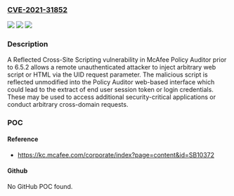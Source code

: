 ### [CVE-2021-31852](https://cve.mitre.org/cgi-bin/cvename.cgi?name=CVE-2021-31852)
![](https://img.shields.io/static/v1?label=Product&message=McAfee%20Policy%20Auditor&color=blue)
![](https://img.shields.io/static/v1?label=Version&message=%3C%206.5.2%20&color=brighgreen)
![](https://img.shields.io/static/v1?label=Vulnerability&message=CWE-79%3A%20%20Improper%20Neutralization%20of%20Input%20During%20Web%20Page%20Generation%20(%E2%80%98Cross-Site%20Scripting%E2%80%99)%09&color=brighgreen)

### Description

A Reflected Cross-Site Scripting vulnerability in McAfee Policy Auditor prior to 6.5.2 allows a remote unauthenticated attacker to inject arbitrary web script or HTML via the UID request parameter. The malicious script is reflected unmodified into the Policy Auditor web-based interface which could lead to the extract of end user session token or login credentials. These may be used to access additional security-critical applications or conduct arbitrary cross-domain requests.

### POC

#### Reference
- https://kc.mcafee.com/corporate/index?page=content&id=SB10372

#### Github
No GitHub POC found.

